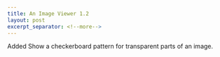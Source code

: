 ```yaml
---
title: An Image Viewer 1.2
layout: post
excerpt_separator: <!--more-->
---
```


<span class="tag">Added</span> Show a checkerboard pattern for transparent parts of an image.

<!--more-->

